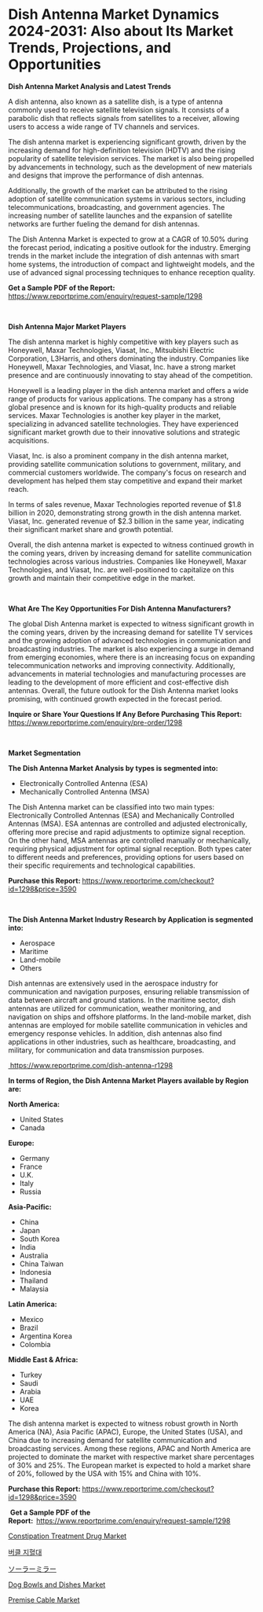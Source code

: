 <p><h1>Dish Antenna Market Dynamics 2024-2031: Also about Its Market Trends, Projections, and Opportunities</h1></p><p><strong>Dish Antenna Market Analysis and Latest Trends</strong></p>
<p><p>A dish antenna, also known as a satellite dish, is a type of antenna commonly used to receive satellite television signals. It consists of a parabolic dish that reflects signals from satellites to a receiver, allowing users to access a wide range of TV channels and services.</p><p>The dish antenna market is experiencing significant growth, driven by the increasing demand for high-definition television (HDTV) and the rising popularity of satellite television services. The market is also being propelled by advancements in technology, such as the development of new materials and designs that improve the performance of dish antennas.</p><p>Additionally, the growth of the market can be attributed to the rising adoption of satellite communication systems in various sectors, including telecommunications, broadcasting, and government agencies. The increasing number of satellite launches and the expansion of satellite networks are further fueling the demand for dish antennas.</p><p>The Dish Antenna Market is expected to grow at a CAGR of 10.50% during the forecast period, indicating a positive outlook for the industry. Emerging trends in the market include the integration of dish antennas with smart home systems, the introduction of compact and lightweight models, and the use of advanced signal processing techniques to enhance reception quality.</p></p>
<p><strong>Get a Sample PDF of the Report:&nbsp;</strong> <a href="https://www.reportprime.com/enquiry/request-sample/1298">https://www.reportprime.com/enquiry/request-sample/1298</a></p>
<p>&nbsp;</p>
<p><strong>Dish Antenna Major Market Players</strong></p>
<p><p>The dish antenna market is highly competitive with key players such as Honeywell, Maxar Technologies, Viasat, Inc., Mitsubishi Electric Corporation, L3Harris, and others dominating the industry. Companies like Honeywell, Maxar Technologies, and Viasat, Inc. have a strong market presence and are continuously innovating to stay ahead of the competition. </p><p>Honeywell is a leading player in the dish antenna market and offers a wide range of products for various applications. The company has a strong global presence and is known for its high-quality products and reliable services. Maxar Technologies is another key player in the market, specializing in advanced satellite technologies. They have experienced significant market growth due to their innovative solutions and strategic acquisitions.</p><p>Viasat, Inc. is also a prominent company in the dish antenna market, providing satellite communication solutions to government, military, and commercial customers worldwide. The company's focus on research and development has helped them stay competitive and expand their market reach.</p><p>In terms of sales revenue, Maxar Technologies reported revenue of $1.8 billion in 2020, demonstrating strong growth in the dish antenna market. Viasat, Inc. generated revenue of $2.3 billion in the same year, indicating their significant market share and growth potential.</p><p>Overall, the dish antenna market is expected to witness continued growth in the coming years, driven by increasing demand for satellite communication technologies across various industries. Companies like Honeywell, Maxar Technologies, and Viasat, Inc. are well-positioned to capitalize on this growth and maintain their competitive edge in the market.</p></p>
<p>&nbsp;</p>
<p><strong>What Are The Key Opportunities For Dish Antenna Manufacturers?</strong></p>
<p><p>The global Dish Antenna market is expected to witness significant growth in the coming years, driven by the increasing demand for satellite TV services and the growing adoption of advanced technologies in communication and broadcasting industries. The market is also experiencing a surge in demand from emerging economies, where there is an increasing focus on expanding telecommunication networks and improving connectivity. Additionally, advancements in material technologies and manufacturing processes are leading to the development of more efficient and cost-effective dish antennas. Overall, the future outlook for the Dish Antenna market looks promising, with continued growth expected in the forecast period.</p></p>
<p><strong>Inquire or Share Your Questions If Any Before Purchasing This Report:</strong> <a href="https://www.reportprime.com/enquiry/pre-order/1298">https://www.reportprime.com/enquiry/pre-order/1298</a></p>
<p>&nbsp;</p>
<p><strong>Market Segmentation</strong></p>
<p><strong>The Dish Antenna Market Analysis by types is segmented into:</strong></p>
<p><ul><li>Electronically Controlled Antenna (ESA)</li><li>Mechanically Controlled Antenna (MSA)</li></ul></p>
<p><p>The Dish Antenna market can be classified into two main types: Electronically Controlled Antennas (ESA) and Mechanically Controlled Antennas (MSA). ESA antennas are controlled and adjusted electronically, offering more precise and rapid adjustments to optimize signal reception. On the other hand, MSA antennas are controlled manually or mechanically, requiring physical adjustment for optimal signal reception. Both types cater to different needs and preferences, providing options for users based on their specific requirements and technological capabilities.</p></p>
<p><strong>Purchase this Report:&nbsp;</strong><a href="https://www.reportprime.com/checkout?id=1298&price=3590">https://www.reportprime.com/checkout?id=1298&price=3590</a></p>
<p>&nbsp;</p>
<p><strong>The Dish Antenna Market Industry Research by Application is segmented into:</strong></p>
<p><ul><li>Aerospace</li><li>Maritime</li><li>Land-mobile</li><li>Others</li></ul></p>
<p><p>Dish antennas are extensively used in the aerospace industry for communication and navigation purposes, ensuring reliable transmission of data between aircraft and ground stations. In the maritime sector, dish antennas are utilized for communication, weather monitoring, and navigation on ships and offshore platforms. In the land-mobile market, dish antennas are employed for mobile satellite communication in vehicles and emergency response vehicles. In addition, dish antennas also find applications in other industries, such as healthcare, broadcasting, and military, for communication and data transmission purposes.</p></p>
<p><a href="https://www.reportprime.com/dish-antenna-r1298">&nbsp;https://www.reportprime.com/dish-antenna-r1298</a></p>
<p><strong>In terms of Region, the Dish Antenna Market Players available by Region are:</strong></p>
<p>
    <p> <strong> North America: </strong>
        <ul>
            <li>United States</li>
            <li>Canada</li>
        </ul>
        </p> 
    <p> <strong> Europe: </strong>
        <ul>
            <li>Germany</li>
            <li>France</li>
            <li>U.K.</li>
            <li>Italy</li>
            <li>Russia</li>
        </ul>
        </p> 
    <p> <strong> Asia-Pacific: </strong>
        <ul>
            <li>China</li>
            <li>Japan</li>
            <li>South Korea</li>
            <li>India</li>
            <li>Australia</li>
            <li>China Taiwan</li>
            <li>Indonesia</li>
            <li>Thailand</li>
            <li>Malaysia</li>
        </ul>
        </p> 
    <p> <strong> Latin America: </strong>
        <ul>
            <li>Mexico</li>
            <li>Brazil</li>
            <li>Argentina Korea</li>
            <li>Colombia</li>
        </ul>
        </p> 
    <p> <strong> Middle East & Africa: </strong>
        <ul>
            <li>Turkey</li>
            <li>Saudi</li>
            <li>Arabia</li>
            <li>UAE</li>
            <li>Korea</li>
        </ul>
    </p>
    </p>
<p><p>The dish antenna market is expected to witness robust growth in North America (NA), Asia Pacific (APAC), Europe, the United States (USA), and China due to increasing demand for satellite communication and broadcasting services. Among these regions, APAC and North America are projected to dominate the market with respective market share percentages of 30% and 25%. The European market is expected to hold a market share of 20%, followed by the USA with 15% and China with 10%.</p></p>
<p><strong>Purchase this Report: </strong><a href="https://www.reportprime.com/checkout?id=1298&price=3590">https://www.reportprime.com/checkout?id=1298&price=3590</a></p>
<p>&nbsp;<strong>Get a Sample PDF of the Report:&nbsp;&nbsp;</strong><a href="https://www.reportprime.com/enquiry/request-sample/1298">https://www.reportprime.com/enquiry/request-sample/1298</a></p>
<p><strong></strong></p>
<p><p><a href="https://www.linkedin.com/pulse/constipation-treatment-drug-market-trends-detailed-study-its-lkxac">Constipation Treatment Drug Market</a></p><p><a href="https://medium.com/@mdemon697/%EB%B2%84%ED%81%B4%EC%8B%9D-%EA%B2%B0%EC%B0%B0%EB%9D%A0-%EC%8B%9C%EC%9E%A5-%EC%A0%84%EC%84%B8%EA%B3%84%EC%A0%81-%EB%B0%8F-%EC%A7%80%EC%97%AD%EC%A0%81-%EB%B6%84%EC%84%9D-%EC%A7%80%EC%97%AD-%EA%B5%AD%EA%B0%80%EC%88%98%EC%A4%80-%EB%B6%84%EC%84%9D-%EB%B0%8F-%EA%B2%BD%EC%9F%81-%ED%92%8D%EA%B2%BD-%EB%B6%84%EC%84%9D-%EB%B0%8F-%EC%98%88%EC%B8%A1-2024-2031-fef350f8a92e">버클 지혈대</a></p><p><a href="https://medium.com/@mt14785/%E3%82%B0%E3%83%AD%E3%83%BC%E3%83%90%E3%83%AB%E5%A4%AA%E9%99%BD%E9%8F%A1%E5%B8%82%E5%A0%B4%E3%81%AE%E8%A6%8F%E6%A8%A1%E3%81%A8%E5%B8%82%E5%A0%B4%E5%8B%95%E5%90%91%E5%88%86%E6%9E%90-%E5%9C%B0%E5%9F%9F%E5%88%A5%E8%A6%8B%E9%80%9A%E3%81%97-%E7%AB%B6%E4%BA%89%E6%88%A6%E7%95%A5%E4%BA%88%E6%B8%AC-2024%E5%B9%B4%E3%81%8B%E3%82%892031%E5%B9%B4%E3%81%BE%E3%81%A7%E3%81%AE%E6%9C%9F%E9%96%93%E7%94%A8-ff91abcb885f">ソーラーミラー</a></p><p><a href="https://medium.com/@ruth.macdonald08580/dog-bowls-and-dishes-market-emerging-trends-and-future-prospects-for-period-from-2024-to-2031-7964fcae4285">Dog Bowls and Dishes Market</a></p><p><a href="https://github.com/yadanielu/Market-Research-Report-List-1/blob/main/premise-cable-market.md">Premise Cable Market</a></p></p>